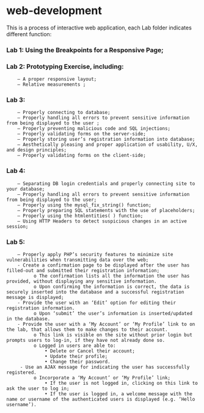 # web-development
This is a process of interactive web application, each Lab folder indicates different function:
### Lab 1: Using the Breakpoints for a Responsive Page;
###  Lab 2: Prototyping Exercise, including:
        – A proper responsive layout;
        – Relative measurements ;
###  Lab 3: 
        – Properly connecting to database;
        – Properly handling all errors to prevent sensitive information from being displayed to the user ;
        – Properly preventing malicious code and SQL injections;
        – Properly validating forms on the server-side;
        – Properly storing user’s registration information into database;
        – Aesthetically pleasing and proper application of usability, U/X, and design principles;
        – Properly validating forms on the client-side;
###  Lab 4:
        – Separating DB login credentials and properly connecting site to your database;
        – Properly handling all errors to prevent sensitive information from being displayed to the user;
        – Properly using the mysql_fix_string() function;
        – Properly preparing SQL statements with the use of placeholders;
        – Properly using the htmlentities( ) function;
        – Using HTTP Headers to detect suspicious changes in an active session;
###  Lab 5: 
        – Properly apply PHP’s security features to minimize site vulnerabilities when transmitting data over the web;
        - Create a confirmation page to be displayed after the user has filled-out and submitted their registration information;
              o The confirmation lists all the information the user has provided, without displaying any sensitive information.
              o Upon confirming the information is correct, the data is securely inserted into the database and a successful registration message is displayed;
        - Provide the user with an ‘Edit’ option for editing their registration information. 
              o Upon ‘submit’ the user’s information is inserted/updated in the database.
        - Provide the user with a ‘My Account’ or ‘My Profile’ link to on the lab, that allows them to make changes to their account.
              o This link is visible on the site without prior login but prompts users to log-in, if they have not already done so.
              o Logged in users are able to:
                  • Delete or Cancel their account; 
                  • Update their profile; 
                  • Change their password. 
         - Use an AJAX message for indicating the user has successfully registered. 
              o Incorporate a ‘My Account’ or ‘My Profile’ link;
                  • If the user is not logged in, clicking on this link to ask the user to log in;
                  • If the user is logged in, a welcome message with the name or username of the authenticated users is displayed (e.g. ‘Hello username’).
             
